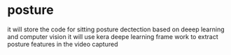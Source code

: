 # posture
it will store the code for sitting posture dectection based on deeep learning and computer vision
it will use kera deepe learning frame work to extract posture features in the video captured
